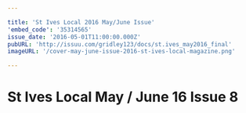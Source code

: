 ```yaml
---

title: 'St Ives Local 2016 May/June Issue'
'embed_code': '35314565'
issue_date: '2016-05-01T11:00:00.000Z'
pubURL: 'http://issuu.com/gridley123/docs/st.ives_may2016_final'
imageURL: '/cover-may-june-issue-2016-st-ives-local-magazine.png'

---
```


# St Ives Local May / June 16 Issue 8

